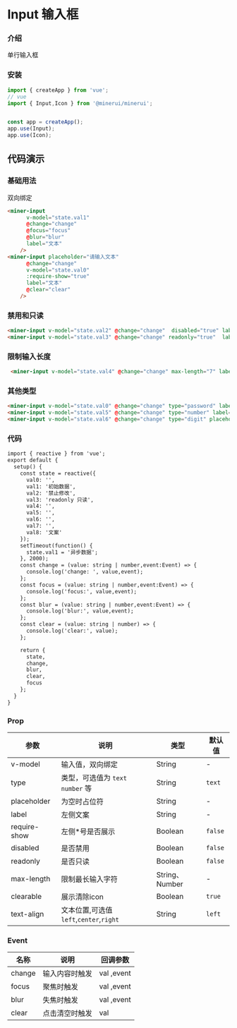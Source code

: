# Input 输入框

### 介绍

单行输入框

### 安装

``` javascript
import { createApp } from 'vue';
// vue
import { Input,Icon } from '@minerui/minerui';


const app = createApp();
app.use(Input);
app.use(Icon);

```
## 代码演示

### 基础用法

双向绑定

```html
<miner-input
      v-model="state.val1"
      @change="change"
      @focus="focus"
      @blur="blur"
      label="文本"
    />
<miner-input placeholder="请输入文本"
      @change="change"
      v-model="state.val0"
      :require-show="true"
      label="文本"
      @clear="clear"
    />
```

### 禁用和只读


```html
<miner-input v-model="state.val2" @change="change"  disabled="true" label="标题："/>
<miner-input v-model="state.val3" @change="change" readonly="true"  label="标题："/>
```

### 限制输入长度

```html
 <miner-input v-model="state.val4" @change="change" max-length="7" label="限制7" />
```
### 其他类型

```html
<miner-input v-model="state.val0" @change="change" type="password" label="密码"/>
<miner-input v-model="state.val5" @change="change" type="number" label="整数" />
<miner-input v-model="state.val6" @change="change" type="digit" placeholder="支持小数点的输入" label="数字"/>
```

### 代码
```html
import { reactive } from 'vue';
export default {
  setup() {
    const state = reactive({
      val0: '',
      val1: '初始数据',
      val2: '禁止修改',
      val3: 'readonly 只读',
      val4: '',
      val5: '',
      val6: '',
      val7: '',
      val8: '文案'
    });
    setTimeout(function() {
      state.val1 = '异步数据';
    }, 2000);
    const change = (value: string | number,event:Event) => {
      console.log('change: ', value,event);
    };
    const focus = (value: string | number,event:Event) => {
      console.log('focus:', value,event);
    };
    const blur = (value: string | number,event:Event) => {
      console.log('blur:', value,event);
    };
    const clear = (value: string | number) => {
      console.log('clear:', value);
    };

    return {
      state,
      change,
      blur,
      clear,
      focus
    };
  }
}
```
### Prop

| 参数         | 说明                                   | 类型           | 默认值  |
|--------------|----------------------------------------|----------------|---------|
| v-model      | 输入值，双向绑定                       | String         | -       |
| type         | 类型，可选值为 `text` `number`  等     | String         | `text`  |
| placeholder  | 为空时占位符                           | String         | -       |
| label        | 左侧文案                               | String         | -       |
| require-show | 左侧*号是否展示                        | Boolean        | `false` |
| disabled     | 是否禁用                               | Boolean        | `false` |
| readonly     | 是否只读                               | Boolean        | `false` |
| max-length   | 限制最长输入字符                       | String、Number | -       |
| clearable    | 展示清除icon                           | Boolean        | `true`  |
| text-align   | 文本位置,可选值`left`,`center`,`right` | String         | `left`  |

### Event

| 名称   | 说明           | 回调参数    |
|--------|----------------|-------------|
| change | 输入内容时触发 | val ,event  |
| focus  | 聚焦时触发     | val  ,event |
| blur   | 失焦时触发     | val ,event  |
| clear  | 点击清空时触发 | val         |








